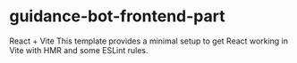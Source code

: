 # guidance-bot-frontend-part
React + Vite
This template provides a minimal setup to get React working in Vite with HMR and some ESLint rules.

